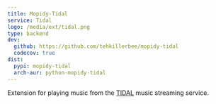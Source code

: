 ```yaml
---
title: Mopidy-Tidal
service: Tidal
logo: /media/ext/tidal.png
type: backend
dev:
  github: https://github.com/tehkillerbee/mopidy-tidal
  codecov: true
dist:
  pypi: mopidy-tidal
  arch-aur: python-mopidy-tidal
---
```


Extension for playing music from the 
[TIDAL](https://tidal.com/) music streaming service.